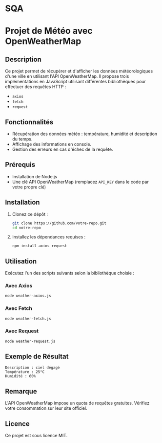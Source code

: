 # SQA
# Projet de Météo avec OpenWeatherMap

## Description
Ce projet permet de récupérer et d'afficher les données météorologiques d'une ville en utilisant l'API OpenWeatherMap. Il propose trois implémentations en JavaScript utilisant différentes bibliothèques pour effectuer des requêtes HTTP :
- `axios`
- `fetch`
- `request`

## Fonctionnalités
- Récupération des données météo : température, humidité et description du temps.
- Affichage des informations en console.
- Gestion des erreurs en cas d'échec de la requête.

## Prérequis
- Installation de Node.js
- Une clé API OpenWeatherMap (remplacez `API_KEY` dans le code par votre propre clé)

## Installation
1. Clonez ce dépôt :
   ```sh
   git clone https://github.com/votre-repo.git
   cd votre-repo
   ```
2. Installez les dépendances requises :
   ```sh
   npm install axios request
   ```

## Utilisation
Exécutez l'un des scripts suivants selon la bibliothèque choisie :

### Avec Axios
```sh
node weather-axios.js
```

### Avec Fetch
```sh
node weather-fetch.js
```

### Avec Request
```sh
node weather-request.js
```

## Exemple de Résultat
```
Description : ciel dégagé
Température : 25°C
Humidité : 60%
```

## Remarque
L'API OpenWeatherMap impose un quota de requêtes gratuites. Vérifiez votre consommation sur leur site officiel.

## Licence
Ce projet est sous licence MIT.

